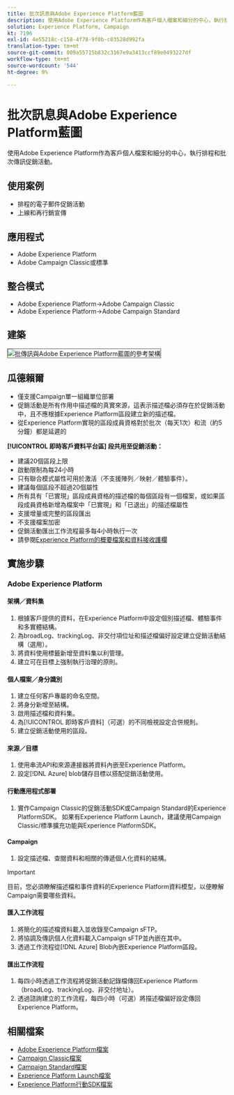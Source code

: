 ```yaml
---
title: 批次訊息與Adobe Experience Platform藍圖
description: 使用Adobe Experience Platform作為客戶個人檔案和細分的中心，執行排程和批次傳訊促銷活動。
solution: Experience Platform, Campaign
kt: 7196
exl-id: 4e55218c-c158-4f78-9f0b-c03528d992fa
translation-type: tm+mt
source-git-commit: 009a55715b832c3167e9a3413ccf89e0493227df
workflow-type: tm+mt
source-wordcount: '544'
ht-degree: 0%

---
```


# 批次訊息與Adobe Experience Platform藍圖

使用Adobe Experience Platform作為客戶個人檔案和細分的中心，執行排程和批次傳訊促銷活動。

## 使用案例

* 排程的電子郵件促銷活動
* 上線和再行銷宣傳

## 應用程式

* Adobe Experience Platform
* Adobe Campaign Classic或標準

## 整合模式

* Adobe Experience Platform→Adobe Campaign Classic
* Adobe Experience Platform→Adobe Campaign Standard

## 建築

<img src="assets/aepbatch.svg" alt="批傳訊與Adobe Experience Platform藍圖的參考架構" style="border:1px solid #4a4a4a" />

## 瓜德賴爾

* 僅支援Campaign單一組織單位部署
* 促銷活動是所有作用中描述檔的真實來源，這表示描述檔必須存在於促銷活動中，且不應根據Experience Platform區段建立新的描述檔。
* 從Experience Platform實現的區段成員資格對於批次（每天1次）和流（約5分鐘）都是延遲的

**[!UICONTROL 即時客戶資料平台區] 段共用至促銷活動：**

* 建議20個區段上限
* 啟動限制為每24小時
* 只有聯合模式屬性可用於激活（不支援陣列／映射／體驗事件）。
* 建議每個區段不超過20個屬性
* 所有具有「已實現」區段成員資格的描述檔的每個區段有一個檔案，或如果區段成員資格新增為檔案中「已實現」和「已退出」的描述檔屬性
* 支援增量或完整的區段匯出
* 不支援檔案加密
* 促銷活動匯出工作流程最多每4小時執行一次
* 請參閱[Experience Platform的概要檔案和資料接收護欄](https://experienceleague.adobe.com/docs/experience-platform/profile/guardrails.html)

## 實施步驟

### Adobe Experience Platform

#### 架構／資料集

1. 根據客戶提供的資料，在Experience Platform中設定個別描述檔、體驗事件和多實體結構。
1. 為broadLog、trackingLog、非交付項位址和描述檔偏好設定建立促銷活動結構（選用）。
1. 將資料使用標籤新增至資料集以利管理。
1. 建立可在目標上強制執行治理的原則。

#### 個人檔案／身分識別

1. 建立任何客戶專屬的命名空間。
1. 將身分新增至結構。
1. 啟用描述檔和資料集。
1. 為[!UICONTROL 即時客戶資料]（可選）的不同檢視設定合併規則。
1. 建立促銷活動使用的區段。

#### 來源／目標

1. 使用串流API和來源連接器將資料內嵌至Experience Platform。
1. 設定[!DNL Azure] blob儲存目標以搭配促銷活動使用。

#### 行動應用程式部署

1. 實作Campaign Classic的促銷活動SDK或Campaign Standard的Experience PlatformSDK。 如果有Experience Platform Launch，建議使用Campaign Classic/標準擴充功能與Experience PlatformSDK。

#### Campaign

1. 設定描述檔、查閱資料和相關的傳遞個人化資料的結構。

>[!IMPORTANT]
>
>目前，您必須瞭解描述檔和事件資料的Experience Platform資料模型，以便瞭解Campaign需要哪些資料。

#### 匯入工作流程

1. 將簡化的描述檔資料載入並收錄至Campaign sFTP。
1. 將協調及傳訊個人化資料載入Campaign sFTP並內嵌在其中。
1. 透過工作流程從[!DNL Azure] Blob內嵌Experience Platform區段。

#### 匯出工作流程

1. 每四小時透過工作流程將促銷活動記錄檔傳回Experience Platform（broadLog、trackingLog、非交付地址）。
1. 透過諮詢建立的工作流程，每四小時（可選）將描述檔偏好設定傳回Experience Platform。


## 相關檔案

* [Adobe Experience Platform檔案](https://experienceleague.adobe.com/docs/experience-platform.html?lang=en)
* [Campaign Classic檔案](https://experienceleague.adobe.com/docs/campaign-classic.html?lang=en)
* [Campaign Standard檔案](https://experienceleague.adobe.com/docs/campaign-standard.html?lang=en)
* [Experience Platform Launch檔案](https://experienceleague.adobe.com/docs/launch.html?lang=en)
* [Experience Platform行動SDK檔案](https://experienceleague.adobe.com/docs/mobile.html?lang=en)
